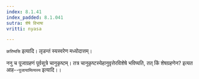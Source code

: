 ```yaml
---
index: 8.1.41
index_padded: 8.1.041
sutra: शेषे विभाषा
vritti: nyasa

---
```

`करिष्यसि` इत्यादि। लृडन्तं स्यस्वरेण मध्योदात्तम्।

ननु च पूजाग्रहणं पूर्वसूत्रे चानुकृष्टम्। तत्र चानुकृष्टस्येहानुवृत्तेरविशेषे भविष्यति, तत् किं शेषग्रहणेन? इत्यत आह--`पूजायामित्यस्य` इत्यादि।।